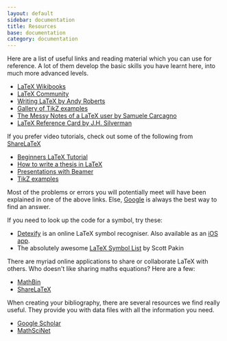 ```yaml
---
layout: default
sidebar: documentation
title: Resources
base: documentation
category: documentation
---
```


Here are a list of useful links and reading material which you can use for reference. A lot of them develop the basic skills you have learnt here, into much more advanced levels. 

- [LaTeX Wikibooks](http://en.wikibooks.org/wiki/LaTeX)
- [LaTeX Community](http://www.latex-community.org/)
- [Writing LaTeX by Andy Roberts](http://andy-roberts.net/writing/latex)
- [Gallery of TikZ examples](http://www.texample.net/)
- [The Messy Notes of a LaTeX user by Samuele Carcagno](http://xoomer.virgilio.it/sam_psy/soft/my_latex_notes.pdf)
- [LaTeX Reference Card by J.H. Silverman](http://www.math.brown.edu/~jhs/ReferenceCards/LaTeXRefCard.v2.0.pdf)

If you prefer video tutorials, check out some of the following from [ShareLaTeX](https://www.sharelatex.com)

- [Beginners LaTeX Tutorial](http://www.youtube.com/playlist?list=PLCRFsOKSM7ePUBOfh3O-K5XZldM5uCPwk)
- [How to write a thesis in LaTeX](http://www.youtube.com/playlist?list=PLCRFsOKSM7eNGNghvT6QdzsDYwSTZxqjC)
- [Presentations with Beamer](http://www.youtube.com/playlist?list=PLCRFsOKSM7eO-WX2ENa5A5vtNx1kjPefY)
- [TikZ examples](http://www.youtube.com/playlist?list=PLCRFsOKSM7eN6jPk0wSopXb37RKW93PM3)

Most of the problems or errors you will potentially meet will have been explained in one of the above links. Else, [Google](http://google.com) is always the best way to find an answer.

If you need to look up the code for a symbol, try these:

- [Detexify](http://detexify.kirelabs.org/) is an online LaTeX symbol recogniser. Also available as an [iOS app](http://itunes.apple.com/us/app/detexify/id328805329?mt=8).
- The absolutely awesome [LaTeX Symbol List](http://mirror.ox.ac.uk/sites/ctan.org/info/symbols/comprehensive/symbols-a4.pdf) by Scott Pakin

There are myriad online applications to share or collaborate LaTeX with others. Who doesn't like sharing maths equations? Here are a few:

- [MathBin](http://mathbin.heroku.com/)
- [ShareLaTeX](https://www.sharelatex.com/)

When creating your bibliography, there are several resources we find really useful. They provide you with data files with all the information you need.

- [Google Scholar](http://scholar.google.co.uk/)
- [MathSciNet](http://www.ams.org/mathscinet/)

